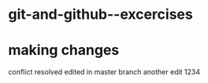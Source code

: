 # git-and-github--excercises
# making changes
conflict resolved
edited in master branch
another edit
1234


